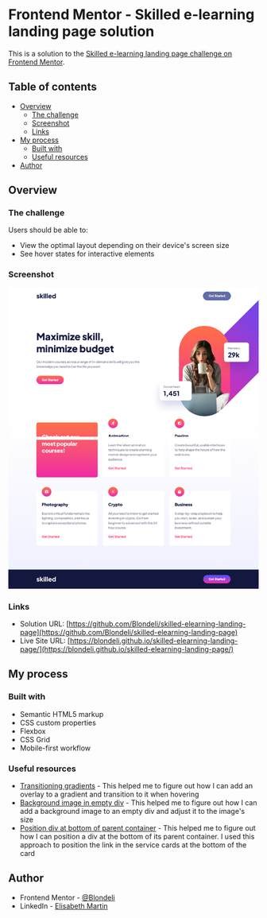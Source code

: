# Frontend Mentor - Skilled e-learning landing page solution

This is a solution to the [Skilled e-learning landing page challenge on Frontend Mentor](https://www.frontendmentor.io/challenges/skilled-elearning-landing-page-S1ObDrZ8q).

## Table of contents

- [Overview](#overview)
  - [The challenge](#the-challenge)
  - [Screenshot](#screenshot)
  - [Links](#links)
- [My process](#my-process)
  - [Built with](#built-with)
  - [Useful resources](#useful-resources)
- [Author](#author)

## Overview

### The challenge

Users should be able to:

- View the optimal layout depending on their device's screen size
- See hover states for interactive elements

### Screenshot

![](/docs/assets/screenshot.png)

### Links

- Solution URL: [https://github.com/Blondeli/skilled-elearning-landing-page](https://github.com/Blondeli/skilled-elearning-landing-page)
- Live Site URL: [https://blondeli.github.io/skilled-elearning-landing-page/](https://blondeli.github.io/skilled-elearning-landing-page/)

## My process

### Built with

- Semantic HTML5 markup
- CSS custom properties
- Flexbox
- CSS Grid
- Mobile-first workflow

### Useful resources

- [Transitioning gradients](https://keithjgrant.com/posts/2017/07/transitioning-gradients/) - This helped me to figure out how I can add an overlay to a gradient and transition to it when hovering
- [Background image in empty div](https://stackoverflow.com/questions/600743/how-to-get-div-height-to-auto-adjust-to-background-size) - This helped me to figure out how I can add a background image to an empty div and adjust it to the image's size
- [Position div at bottom of parent container](https://stackoverflow.com/questions/526035/how-can-i-position-my-div-at-the-bottom-of-its-container) - This helped me to figure out how I can position a div at the bottom of its parent container. I used this approach to position the link in the service cards at the bottom of the card

## Author

- Frontend Mentor - [@Blondeli](https://www.frontendmentor.io/profile/blondeli)
- LinkedIn - [Elisabeth Martin](https://www.linkedin.com/in/elisabeth-martin-873773199/)
